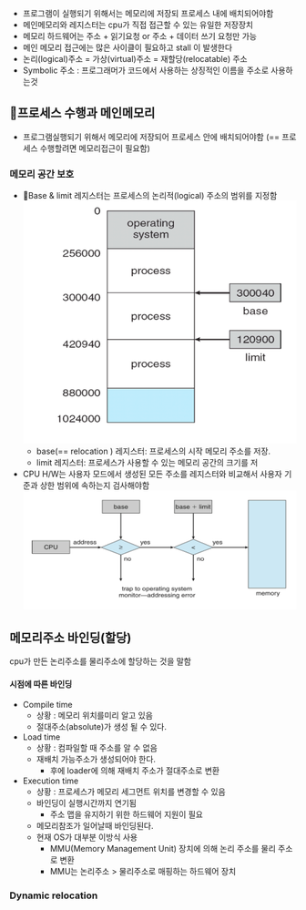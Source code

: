 - 프로그램이 실행되기 위해서는 메모리에 저장되 프로세스 내에 배치되어야함
- 메인메모리와 레지스터는 cpu가 직접 접근할 수 있는 유일한 저장장치
- 메모리 하드웨어는 주소 + 읽기요청 or  주소 + 데이터 쓰기 요청만 가능
- 메인 메모리 접근에는 많은 사이클이 필요하고 stall 이 발생한다
- 논리(logical)주소 = 가상(virtual)주소 = 재할당(relocatable) 주소
- Symbolic 주소 : 프로그래머가 코드에서 사용하는 상징적인 이름을 주소로 사용하는것

## 프로세스 수행과 메인메모리

- 프로그램실행되기 위해서 메모리에 저장되어 프로세스 안에 배치되어야함 (== 프로세스 수행할려면 메모리접근이 필요함)
### 메모리 공간 보호
- Base & limit 레지스터는 프로세스의 논리적(logical) 주소의 범위를 지정함
  ![](assets/9.%20메인%20메모리-20240605193111793.png)
	- base(== relocation )  레지스터: 프로세스의 시작 메모리 주소를 저장.
	- limit 레지스터: 프로세스가 사용할 수 있는 메모리 공간의 크기를 저
- CPU H/W는 사용자 모드에서 생성된 모든 주소를 레지스터와 비교해서  사용자 기준과 상한 범위에 속하는지 검사해야함
![](assets/9.%20메인%20메모리-20240606180135582.png)

## 메모리주소 바인딩(할당)
cpu가 만든 논리주소를 물리주소에 할당하는 것을 말함
#### 시점에 따른 바인딩
- Compile time
	- 상황 : 메모리 위치를미리 알고 있음
	- 절대주소(absolute)가 생성 될 수 있다.
- Load time
	- 상황 : 컴파일할 때 주소를 알 수 없음
	- 재배치 가능주소가 생성되어야 한다.
		- 후에 loader에 의해 재배치 주소가 절대주소로 변환
- Execution time
	- 상황 : 프로세스가 메모리 세그먼트 위치를 변경할 수 있음
	- 바인딩이 실행시간까지 연기됨
		- 주소 맵을 유지하기 위한 하드웨어 지원이 필요
	- 메모리참조가 일어날때 바인딩된다.
	- 현재 OS가 대부분 이방식 사용 
		- MMU(Memory Management Unit) 장치에 의해 논리 주소를 물리 주소로 변환
		- MMU는 논리주소 > 물리주소로 매핑하는 하드웨어 장치
		

### Dynamic relocation

